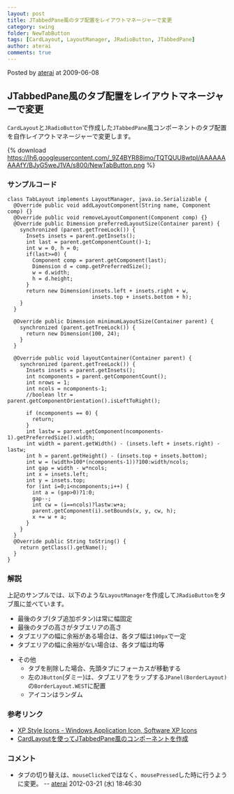```yaml
---
layout: post
title: JTabbedPane風のタブ配置をレイアウトマネージャーで変更
category: swing
folder: NewTabButton
tags: [CardLayout, LayoutManager, JRadioButton, JTabbedPane]
author: aterai
comments: true
---
```


Posted by [aterai](http://terai.xrea.jp/aterai.html) at 2009-06-08

## JTabbedPane風のタブ配置をレイアウトマネージャーで変更
`CardLayout`と`JRadioButton`で作成した`JTabbedPane`風コンポーネントのタブ配置を自作レイアウトマネージャーで変更します。


{% download https://lh6.googleusercontent.com/_9Z4BYR88imo/TQTQUU8wtpI/AAAAAAAAAfY/BJyG5weJ1VA/s800/NewTabButton.png %}

### サンプルコード
<pre class="prettyprint"><code>class TabLayout implements LayoutManager, java.io.Serializable {
  @Override public void addLayoutComponent(String name, Component comp) {}
  @Override public void removeLayoutComponent(Component comp) {}
  @Override public Dimension preferredLayoutSize(Container parent) {
    synchronized (parent.getTreeLock()) {
      Insets insets = parent.getInsets();
      int last = parent.getComponentCount()-1;
      int w = 0, h = 0;
      if(last&gt;=0) {
        Component comp = parent.getComponent(last);
        Dimension d = comp.getPreferredSize();
        w = d.width;
        h = d.height;
      }
      return new Dimension(insets.left + insets.right + w,
                           insets.top + insets.bottom + h);
    }
  }

  @Override public Dimension minimumLayoutSize(Container parent) {
    synchronized (parent.getTreeLock()) {
      return new Dimension(100, 24);
    }
  }

  @Override public void layoutContainer(Container parent) {
    synchronized (parent.getTreeLock()) {
      Insets insets = parent.getInsets();
      int ncomponents = parent.getComponentCount();
      int nrows = 1;
      int ncols = ncomponents-1;
      //boolean ltr = parent.getComponentOrientation().isLeftToRight();

      if (ncomponents == 0) {
        return;
      }
      int lastw = parent.getComponent(ncomponents-1).getPreferredSize().width;
      int width = parent.getWidth() - (insets.left + insets.right) - lastw;
      int h = parent.getHeight() - (insets.top + insets.bottom);
      int w = (width&gt;100*(ncomponents-1))?100:width/ncols;
      int gap = width - w*ncols;
      int x = insets.left;
      int y = insets.top;
      for (int i=0;i&lt;ncomponents;i++) {
        int a = (gap&gt;0)?1:0;
        gap--;
        int cw = (i==ncols)?lastw:w+a;
        parent.getComponent(i).setBounds(x, y, cw, h);
        x += w + a;
      }
    }
  }
  @Override public String toString() {
    return getClass().getName();
  }
}
</code></pre>

### 解説
上記のサンプルでは、以下のような`LayoutManager`を作成して`JRadioButton`をタブ風に並べています。

- 最後のタブ(タブ追加ボタン)は常に幅固定
- 最後のタブの高さがタブエリアの高さ
- タブエリアの幅に余裕がある場合は、各タブ幅は`100px`で一定
- タブエリアの幅に余裕がない場合は、各タブ幅は均等

<!-- dummy comment line for breaking list -->

- その他
    - タブを削除した場合、先頭タブにフォーカスが移動する
    - 左の`JButton`(ダミー)は、タブエリアをラップする`JPanel(BorderLayout)`の`BorderLayout.WEST`に配置
    - アイコンはランダム

<!-- dummy comment line for breaking list -->

### 参考リンク
- [XP Style Icons - Windows Application Icon, Software XP Icons](http://www.icongalore.com/)
- [CardLayoutを使ってJTabbedPane風のコンポーネントを作成](http://terai.xrea.jp/Swing/CardLayoutTabbedPane.html)

<!-- dummy comment line for breaking list -->

### コメント
- タブの切り替えは、`mouseClicked`ではなく、`mousePressed`した時に行うように変更。 -- [aterai](http://terai.xrea.jp/aterai.html) 2012-03-21 (水) 18:46:30

<!-- dummy comment line for breaking list -->


